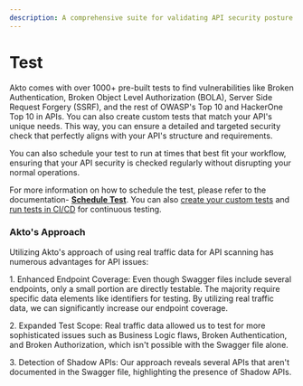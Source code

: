 ```yaml
---
description: A comprehensive suite for validating API security posture.
---
```


# Test

Akto comes with over 1000+ pre-built tests to find vulnerabilities like Broken Authentication, Broken Object Level Authorization (BOLA), Server Side Request Forgery (SSRF), and the rest of OWASP's Top 10 and HackerOne Top 10 in APIs. You can also create custom tests that match your API's unique needs. This way, you can ensure a detailed and targeted security check that perfectly aligns with your API's structure and requirements.

You can also schedule your test to run at times that best fit your workflow, ensuring that your API security is checked regularly without disrupting your normal operations.

For more information on how to schedule the test, please refer to the documentation- [**Schedule Test**](../how-to/schedule-tests.md). You can also [create your custom tests](../../test-editor/concepts/custom-test.md) and [run tests in CI/CD](../../ci-cd/how-to/run-tests-in-cicd.md) for continuous testing.&#x20;

### Akto's Approach

Utilizing Akto's approach of using real traffic data for API scanning has numerous advantages for API issues:

1\. Enhanced Endpoint Coverage: Even though Swagger files include several endpoints, only a small portion are directly testable. The majority require specific data elements like identifiers for testing. By utilizing real traffic data, we can significantly increase our endpoint coverage.

2\. Expanded Test Scope: Real traffic data allowed us to test for more sophisticated issues such as Business Logic flaws, Broken Authentication, and Broken Authorization, which isn't possible with the Swagger file alone.

3\. Detection of Shadow APIs: Our approach reveals several APIs that aren't documented in the Swagger file, highlighting the presence of Shadow APIs.

